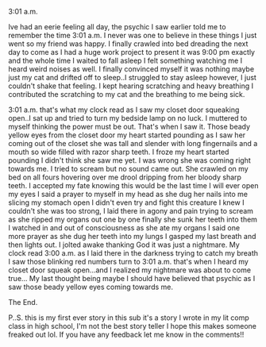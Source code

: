 3:01 a.m.

Ive had an eerie feeling all day, the psychic I saw earlier told me to remember the time 3:01 a.m. I never was one to believe in these things I just went so my friend was happy. I finally crawled into bed dreading the next day to come as I had a huge work project to present it was 9:00 pm exactly and the whole time I waited to fall asleep I felt something watching me I heard weird noises as well. I finally convinced myself it was nothing maybe just my cat and drifted off to sleep..I struggled to stay asleep however, I just couldn't shake that feeling. I kept hearing scratching and heavy breathing I contributed the scratching to my cat and the breathing to me being sick.

3:01 a.m. that's what my clock read as I saw my closet door squeaking open..I sat up and tried to turn my bedside lamp on no luck. I muttered to myself thinking the power must be out. That's when I saw it. Those beady yellow eyes from the closet door my heart started pounding as I saw her coming out of the closet she was tall and slender with long fingernails and a mouth so wide filled with razor sharp teeth. I froze my heart started pounding I didn't think she saw me yet. I was wrong she was coming right towards me. I tried to scream but no sound came out. She crawled on my bed on all fours hovering over me drool dripping from her bloody sharp teeth. I accepted my fate knowing this would be the last time I will ever open my eyes I said a prayer to myself in my head as she dug her nails into me slicing my stomach open I didn't even try and fight this creature I knew I couldn't she was too strong, I laid there in agony and pain trying to scream as she ripped my organs out one by one finally she sunk her teeth into them I watched in and out of consciousness as she ate my organs I said one more prayer as she dug her teeth into my lungs I gasped my last breath and then lights out. I jolted awake thanking God it was just a nightmare. My clock read 3:00 a.m. as I laid there in the darkness trying to catch my breath I saw those blinking red numbers turn to 3:01 a.m. that's when I heard my closet door squeak open...and I realized my nightmare was about to come true...
My last thought being maybe I should have believed that psychic as I saw those beady yellow eyes coming towards me. 

The End.

P..S. this is my first ever story in this sub it's a story I wrote in my lit comp class in high school, I'm not the best story teller I hope this makes someone freaked out lol. If you have any feedback let me know in the comments!!